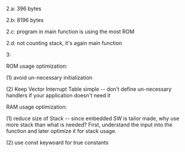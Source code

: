 2.a: 396 bytes

2.b: 8196 bytes

2.c: program in main function is using the most ROM

2.d: not counting stack, it's again main function

3:

ROM usage optimization:

(1) avoid un-necessary initialization

(2) Keep Vector Interrupt Table simple -- don't define un-necessary handlers if your application doesn't need it


RAM usage optimization:

(1) reduce size of Stack -- since embedded SW is tailor made, why use more stack than what is needed? First, understand the input into the function
and later optimize it for stack usage.

(2) use const keywoard for true constants